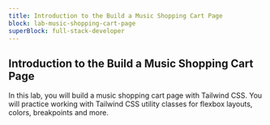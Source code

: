 ```yaml
---
title: Introduction to the Build a Music Shopping Cart Page
block: lab-music-shopping-cart-page
superBlock: full-stack-developer
---
```


## Introduction to the Build a Music Shopping Cart Page

In this lab, you will build a music shopping cart page with Tailwind CSS.
You will practice working with Tailwind CSS utility classes for flexbox layouts, colors, breakpoints and more.
